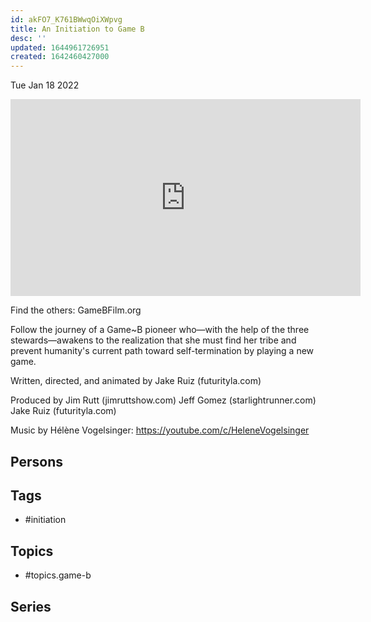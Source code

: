 ```yaml
---
id: akFO7_K761BWwqOiXWpvg
title: An Initiation to Game B
desc: ''
updated: 1644961726951
created: 1642460427000
---
```





Tue Jan 18 2022

<iframe width="560" height="315" src="https://www.youtube.com/embed/E_cyCuCKQhs" title="An Initiation to Game B" frameborder="0" allow="accelerometer; autoplay; clipboard-write; encrypted-media; gyroscope; picture-in-picture" allowfullscreen ></iframe>

Find the others:
GameBFilm.org

Follow the journey of a Game~B pioneer who—with the help of the three stewards—awakens to the realization that she must find her tribe and prevent humanity's current path toward self-termination by playing a new game.

Written, directed, and animated by Jake Ruiz (futurityla.com)

Produced by
Jim Rutt (jimruttshow.com)
Jeff Gomez (starlightrunner.com)
Jake Ruiz (futurityla.com)

Music by Hélène Vogelsinger:
https://youtube.com/c/HeleneVogelsinger

## Persons



## Tags

- #initiation

## Topics

- #topics.game-b

## Series



